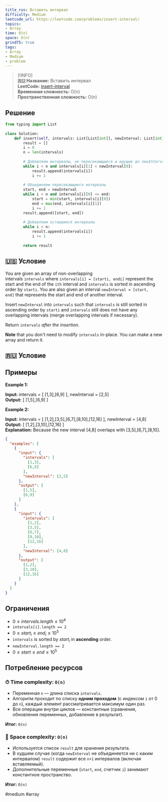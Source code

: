 ```yaml
---
title_rus: Вставить интервал
difficulty: Medium
leetcode_url: https://leetcode.com/problems/insert-interval/
topics:
- Array
time: O(n)
space: O(n)
grind75: true
tags:
- Array
- Medium
- problem
---
```


> [!INFO]  
> **🇷🇺 Название:** Вставить интервал  
> **LeetCode:** [insert-interval](https://leetcode.com/problems/insert-interval/)  
> **Временная сложность:** O(n)  
> **Пространственная сложность:** O(n)  

## Решение

```python
from typing import List  
  
class Solution:  
    def insert(self, intervals: List[List[int]], newInterval: List[int]) -> List[List[int]]:  
        result = []  
        i = 0
        n = len(intervals)  
  
        # Добавляем интервалы, не пересекающиеся и идущие до newInterval  
        while i < n and intervals[i][1] < newInterval[0]:  
            result.append(intervals[i])  
            i += 1  
  
        # Объединяем пересекающиеся интервалы  
        start, end = newInterval  
        while i < n and intervals[i][0] <= end:  
            start = min(start, intervals[i][0])  
            end = max(end, intervals[i][1])  
            i += 1  
        result.append([start, end])  
  
        # Добавляем оставшиеся интервалы  
        while i < n:  
            result.append(intervals[i])  
            i += 1  
  
        return result
```

## 🇺🇸 Условие

You are given an array of non-overlapping intervals `intervals` where `intervals[i] = [starti, endi]` represent the start and the end of the `ith` interval and `intervals` is sorted in ascending order by `starti`. You are also given an interval `newInterval = [start, end]` that represents the start and end of another interval.

Insert `newInterval` into `intervals` such that `intervals` is still sorted in ascending order by `starti` and `intervals` still does not have any overlapping intervals (merge overlapping intervals if necessary).

Return `intervals` _after the insertion_.

**Note** that you don't need to modify `intervals` in-place. You can make a new array and return it.

## 🇷🇺 Условие

<!-- Место для вставки перевода на русском языке -->

## Примеры

**Example 1:**

**Input:** intervals = [ [1,3],[6,9] ], newInterval = [2,5]  
**Output:** [ [1,5],[6,9] ]  

**Example 2:**

**Input:** intervals = [ [1,2],[3,5],[6,7],[8,10],[12,16] ], newInterval = [4,8]  
**Output:** [ [1,2],[3,10],[12,16] ]  
**Explanation:** Because the new interval [4,8] overlaps with [3,5],[6,7],[8,10].  

```json
{
  "examples": [
    {
      "input": {
        "intervals": [
          [1,3],
          [6,9]
        ],
        "newInterval": [2,5]
      },
      "output": [
        [1,5],
        [6,9]
      ]
    },
    {
      "input": {
        "intervals": [
          [1,2],
          [3,5],
          [6,7],
          [8,10],
          [12,16]
        ],
        "newInterval": [4,8]
      },
      "output": [
        [1,2],
        [3,10],
        [12,16]
      ]
    }
  ]
}
```

## Ограничения

- $0 \leq intervals.length \leq 10^4$
- `intervals[i].length == 2`
- $0 \leq start_{i} \leq end_{i} \leq 10^5$
- `intervals` is sorted by $start_{i}$ in **ascending** order.
- `newInterval.length == 2`
- $0 \leq start \leq end \leq 10^5$

## Потребление ресурсов
### ⏱ Time complexity: `O(n)`

- Переменная `n` — длина списка `intervals`.
- Алгоритм проходит по списку **одним проходом** (с индексом `i` от 0 до `n`), каждый элемент рассматривается максимум один раз.
- Все операции внутри циклов — константные (сравнения, обновления переменных, добавление в результат).

**Итог:** `O(n)`

### 🧠 Space complexity: `O(n)`

- Используется список `result` для хранения результата.
- В худшем случае (когда `newInterval` не объединяется ни с каким интервалом) `result` содержит все `n+1` интервалов (включая вставляемый).
- Дополнительные переменные (`start`, `end`, счетчик `i`) занимают константное пространство.

**Итог:** `O(n)`

#medium #array
